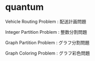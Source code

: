 # quantum

Vehicle Routing Problem : 配送計画問題

Integer Partition Problem : 整数分割問題

Graph Partition Problem : グラフ分割問題

Graph Coloring Problem : グラフ彩色問題
